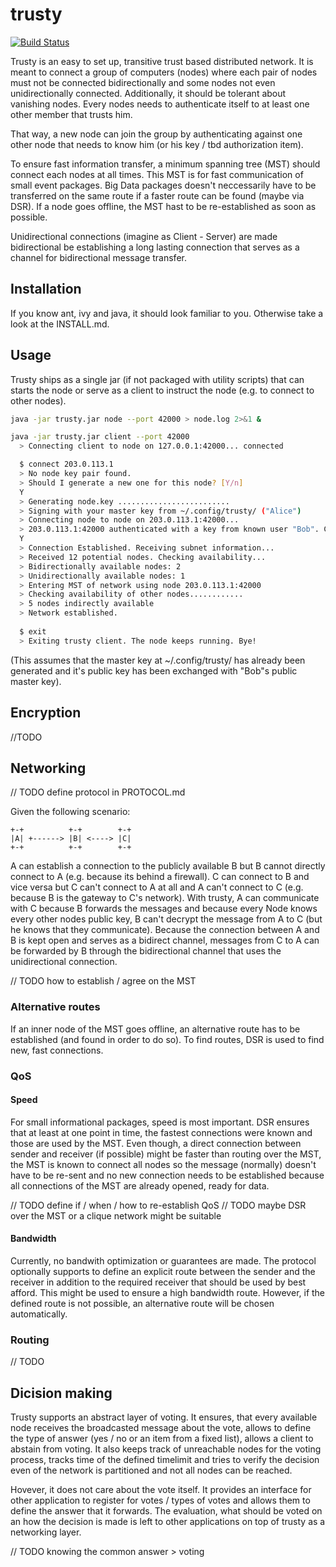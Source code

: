 # trusty

[![Build Status](https://travis-ci.org/iZerk/trusty.svg?branch=master)](https://travis-ci.org/iZerk/trusty)

Trusty is an easy to set up, transitive trust based distributed network.
It is meant to connect a group of computers (nodes) where each pair of nodes must not be connected bidirectionally and some nodes not even unidirectionally connected. Additionally, it should be tolerant about vanishing nodes.
Every nodes needs to authenticate itself to at least one other member that trusts him.

That way, a new node can join the group by authenticating against one other node that needs to know him (or his key / tbd authorization item).

To ensure fast information transfer, a minimum spanning tree (MST) should connect each nodes at all times. This MST is for fast communication of small event packages. Big Data packages doesn't neccessarily have to be transferred on the same route if a faster route can be found (maybe via DSR). If a node goes offline, the MST hast to be re-established as soon as possible.

Unidirectional connections (imagine as Client - Server) are made bidirectional be establishing a long lasting connection that serves as a channel for bidirectional message transfer.

## Installation

If you know ant, ivy and java, it should look familiar to you.
Otherwise take a look at the INSTALL.md.

## Usage

Trusty ships as a single jar (if not packaged with utility scripts) that can starts the node or serve as a client to instruct the node (e.g. to connect to other nodes).

```BASH
java -jar trusty.jar node --port 42000 > node.log 2>&1 &

java -jar trusty.jar client --port 42000
  > Connecting client to node on 127.0.0.1:42000... connected

  $ connect 203.0.113.1
  > No node key pair found.
  > Should I generate a new one for this node? [Y/n]
  Y
  > Generating node.key .........................
  > Signing with your master key from ~/.config/trusty/ ("Alice")
  > Connecting node to node on 203.0.113.1:42000... 
  > 203.0.113.1:42000 authenticated with a key from known user "Bob". Continue? [Y/n]
  Y
  > Connection Established. Receiving subnet information...
  > Received 12 potential nodes. Checking availability...
  > Bidirectionally available nodes: 2
  > Unidirectionally available nodes: 1
  > Entering MST of network using node 203.0.113.1:42000
  > Checking availability of other nodes............
  > 5 nodes indirectly available
  > Network established.
  
  $ exit
  > Exiting trusty client. The node keeps running. Bye!
```
(This assumes that the master key at ~/.config/trusty/ has already been generated and it's public key has been exchanged with "Bob"s public master key).

## Encryption

//TODO

## Networking

// TODO define protocol in PROTOCOL.md

Given the following scenario:
```
+-+          +-+        +-+
|A| +------> |B| <----> |C|
+-+          +-+        +-+
```

A can establish a connection to the publicly available B but B cannot directly connect to A (e.g. because its behind a firewall).
C can connect to B and vice versa but C can't connect to A at all and A can't connect to C (e.g. because B is the gateway to C's network).
With trusty, A can communicate with C because B forwards the messages and because every Node knows every other nodes public key, B can't decrypt the message from A to C (but he knows that they communicate).
Because the connection between A and B is kept open and serves as a bidirect channel, messages from C to A can be forwarded by B through the bidirectional channel that uses the unidirectional connection.

// TODO how to establish / agree on the MST

### Alternative routes

If an inner node of the MST goes offline, an alternative route has to be established (and found in order to do so). To find routes, DSR is used to find new, fast connections.

### QoS

#### Speed

For small informational packages, speed is most important.
DSR ensures that at least at one point in time, the fastest connections were known and those are used by the MST.
Even though, a direct connection between sender and receiver (if possible) might be faster than routing over the MST, the MST is known to connect all nodes so the message (normally) doesn't have to be re-sent and no new connection needs to be established because all connections of the MST are already opened, ready for data. 

// TODO define if / when / how to re-establish QoS
// TODO maybe DSR over the MST or a clique network might be suitable

#### Bandwidth

Currently, no bandwith optimization or guarantees are made.
The protocol optionally supports to define an explicit route between the sender and the receiver in addition to the required receiver that should be used by best afford. This might be used to ensure a high bandwidth route. However, if the defined route is not possible, an alternative route will be chosen automatically.

### Routing

// TODO

## Dicision making

Trusty supports an abstract layer of voting.
It ensures, that every available node receives the broadcasted message about the vote, allows to define the type of answer (yes / no or an item from a fixed list), allows a client to abstain from voting. It also keeps track of unreachable nodes for the voting process, tracks time of the defined timelimit and tries to verify the decision even of the network is partitioned and not all nodes can be reached.

Hovever, it does not care about the vote itself. It provides an interface for other application to register for votes / types of votes and allows them to define the answer that it forwards. The evaluation, what should be voted on an how the decision is made is left to other applications on top of trusty as a networking layer.

// TODO knowing the common answer > voting
